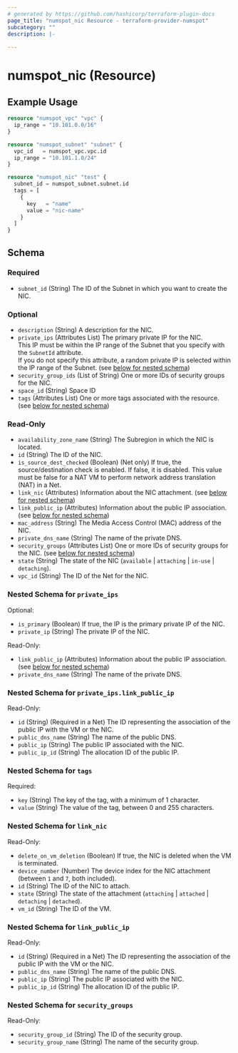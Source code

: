 ```yaml
---
# generated by https://github.com/hashicorp/terraform-plugin-docs
page_title: "numspot_nic Resource - terraform-provider-numspot"
subcategory: ""
description: |-
  
---
```


# numspot_nic (Resource)



## Example Usage

```terraform
resource "numspot_vpc" "vpc" {
  ip_range = "10.101.0.0/16"
}

resource "numspot_subnet" "subnet" {
  vpc_id   = numspot_vpc.vpc.id
  ip_range = "10.101.1.0/24"
}

resource "numspot_nic" "test" {
  subnet_id = numspot_subnet.subnet.id
  tags = [
    {
      key   = "name"
      value = "nic-name"
    }
  ]
}
```

<!-- schema generated by tfplugindocs -->
## Schema

### Required

- `subnet_id` (String) The ID of the Subnet in which you want to create the NIC.

### Optional

- `description` (String) A description for the NIC.
- `private_ips` (Attributes List) The primary private IP for the NIC.<br />
This IP must be within the IP range of the Subnet that you specify with the `SubnetId` attribute.<br />
If you do not specify this attribute, a random private IP is selected within the IP range of the Subnet. (see [below for nested schema](#nestedatt--private_ips))
- `security_group_ids` (List of String) One or more IDs of security groups for the NIC.
- `space_id` (String) Space ID
- `tags` (Attributes List) One or more tags associated with the resource. (see [below for nested schema](#nestedatt--tags))

### Read-Only

- `availability_zone_name` (String) The Subregion in which the NIC is located.
- `id` (String) The ID of the NIC.
- `is_source_dest_checked` (Boolean) (Net only) If true, the source/destination check is enabled. If false, it is disabled. This value must be false for a NAT VM to perform network address translation (NAT) in a Net.
- `link_nic` (Attributes) Information about the NIC attachment. (see [below for nested schema](#nestedatt--link_nic))
- `link_public_ip` (Attributes) Information about the public IP association. (see [below for nested schema](#nestedatt--link_public_ip))
- `mac_address` (String) The Media Access Control (MAC) address of the NIC.
- `private_dns_name` (String) The name of the private DNS.
- `security_groups` (Attributes List) One or more IDs of security groups for the NIC. (see [below for nested schema](#nestedatt--security_groups))
- `state` (String) The state of the NIC (`available` \| `attaching` \| `in-use` \| `detaching`).
- `vpc_id` (String) The ID of the Net for the NIC.

<a id="nestedatt--private_ips"></a>
### Nested Schema for `private_ips`

Optional:

- `is_primary` (Boolean) If true, the IP is the primary private IP of the NIC.
- `private_ip` (String) The private IP of the NIC.

Read-Only:

- `link_public_ip` (Attributes) Information about the public IP association. (see [below for nested schema](#nestedatt--private_ips--link_public_ip))
- `private_dns_name` (String) The name of the private DNS.

<a id="nestedatt--private_ips--link_public_ip"></a>
### Nested Schema for `private_ips.link_public_ip`

Read-Only:

- `id` (String) (Required in a Net) The ID representing the association of the public IP with the VM or the NIC.
- `public_dns_name` (String) The name of the public DNS.
- `public_ip` (String) The public IP associated with the NIC.
- `public_ip_id` (String) The allocation ID of the public IP.



<a id="nestedatt--tags"></a>
### Nested Schema for `tags`

Required:

- `key` (String) The key of the tag, with a minimum of 1 character.
- `value` (String) The value of the tag, between 0 and 255 characters.


<a id="nestedatt--link_nic"></a>
### Nested Schema for `link_nic`

Read-Only:

- `delete_on_vm_deletion` (Boolean) If true, the NIC is deleted when the VM is terminated.
- `device_number` (Number) The device index for the NIC attachment (between `1` and `7`, both included).
- `id` (String) The ID of the NIC to attach.
- `state` (String) The state of the attachment (`attaching` \| `attached` \| `detaching` \| `detached`).
- `vm_id` (String) The ID of the VM.


<a id="nestedatt--link_public_ip"></a>
### Nested Schema for `link_public_ip`

Read-Only:

- `id` (String) (Required in a Net) The ID representing the association of the public IP with the VM or the NIC.
- `public_dns_name` (String) The name of the public DNS.
- `public_ip` (String) The public IP associated with the NIC.
- `public_ip_id` (String) The allocation ID of the public IP.


<a id="nestedatt--security_groups"></a>
### Nested Schema for `security_groups`

Read-Only:

- `security_group_id` (String) The ID of the security group.
- `security_group_name` (String) The name of the security group.
